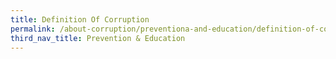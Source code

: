 ```yaml
---
title: Definition Of Corruption
permalink: /about-corruption/preventiona-and-education/definition-of-corruption/
third_nav_title: Prevention & Education
---
```


